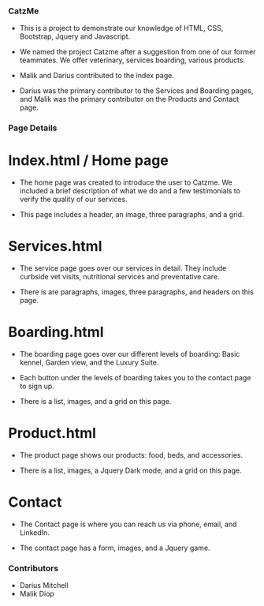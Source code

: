 ### CatzMe


* This is a project to demonstrate our knowledge of HTML, CSS, Bootstrap, Jquery and Javascript. 

* We named the project Catzme after a suggestion from one of our former teammates. We offer veterinary, services boarding, various products. 

* Malik and Darius contributed to the index page.

* Darius was the primary contributor to the Services and Boarding pages, and Malik was the primary contributor on the Products and Contact page.


### Page Details

# Index.html / Home page

* The home page was created to introduce the user to Catzme. We included a brief description of what we do and a few testimonials to verify the quality of our services.

* This page includes a header, an image, three paragraphs, and a grid.

# Services.html

* The service page goes over our services in detail. They include curbside vet visits, nutritional services and preventative care.

* There is are paragraphs, images,  three paragraphs, and headers on this page.


# Boarding.html

* The boarding page goes over our different levels of boarding: Basic kennel, Garden view, and the Luxury Suite.

* Each button under the levels of boarding takes you to the contact page to sign up.

* There is a list, images, and a grid on this page.


# Product.html

* The product page shows our products: food, beds, and accessories.

* There is a list, images, a Jquery Dark mode, and a grid on this page.




# Contact

* The Contact page is where you can reach us via phone, email, and LinkedIn. 

* The contact page has a form, images, and a Jquery game.






### Contributors

* Darius Mitchell
* Malik Diop